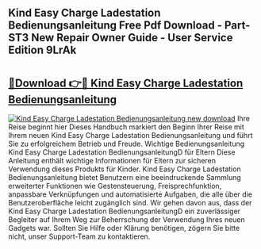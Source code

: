 ## Kind Easy Charge Ladestation Bedienungsanleitung Free Pdf Download - Part-ST3 New Repair Owner Guide - User Service Edition 9LrAk

# <h2><a href="http://df07dqe.blite.top/?on=Kind+Easy+Charge+Ladestation+Bedienungsanleitung">🔗Download 👉🔴 Kind Easy Charge Ladestation Bedienungsanleitung</a></h2>

[![Kind Easy Charge Ladestation Bedienungsanleitung new download](https://i.imgur.com/lujVjoI.png)](http://df07dqe.blite.top/?on=Kind+Easy+Charge+Ladestation+Bedienungsanleitung)
Ihre Reise beginnt hier Dieses Handbuch markiert den Beginn Ihrer Reise mit Ihrem neuen Kind Easy Charge Ladestation Bedienungsanleitung und führt Sie zu erfolgreichem Betrieb und Freude. Wichtige Bedienungsanleitung Kind Easy Charge Ladestation BedienungsanleitungD für Eltern Diese Anleitung enthält wichtige Informationen für Eltern zur sicheren Verwendung dieses Produkts für Kinder. Kind Easy Charge Ladestation Bedienungsanleitung bietet Benutzern eine beeindruckende Sammlung erweiterter Funktionen wie Gestensteuerung, Freisprechfunktion, anpassbare Verknüpfungen und automatisierte Aufgaben, die alle über die Benutzeroberfläche leicht zugänglich sind. Wir gehen davon aus, dass der Kind Easy Charge Ladestation BedienungsanleitungD ein zuverlässiger Begleiter auf Ihrem Weg zur Beherrschung der Verwendung Ihres neuen Gadgets war. Sollten Sie Hilfe oder Klärung benötigen, zögern Sie bitte nicht, unser Support-Team zu kontaktieren.
